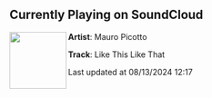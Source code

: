 ## Currently Playing on SoundCloud

[<img align="left" width="100" src="https://i1.sndcdn.com/artworks-CfETYxNaqhSN-0-t500x500.jpg">](https://soundcloud.com/mauro_picotto/like-this-like-that)

**Artist**: Mauro Picotto 

**Track**: Like This Like That

Last updated at 08/13/2024 12:17
